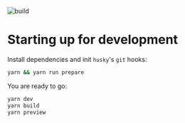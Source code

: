 ![build](https://github.com/niades/channelled-frontend/actions/workflows/build.yml/badge.svg)

# Starting up for development

Install dependencies and init `husky`'s `git` hooks:

```sh
yarn && yarn run prepare
```

You are ready to go:

```sh
yarn dev
yarn build
yarn preview
```
